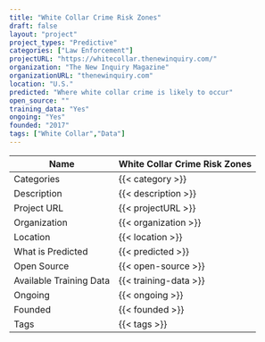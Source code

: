 ```yaml
---
title: "White Collar Crime Risk Zones"
draft: false
layout: "project"
project_types: "Predictive"
categories: ["Law Enforcement"]
projectURL: "https://whitecollar.thenewinquiry.com/"
organization: "The New Inquiry Magazine"
organizationURL: "thenewinquiry.com"
location: "U.S."
predicted: "Where white collar crime is likely to occur"
open_source: ""
training_data: "Yes"
ongoing: "Yes"
founded: "2017"
tags: ["White Collar","Data"]
---
```



Name                    |  White Collar Crime Risk Zones    
------------------------|----
Categories              | {{< category >}} 
Description             | {{< description >}} 
Project URL             | {{< projectURL >}} 
Organization            | {{< organization >}} 
Location                | {{< location >}} 
What is Predicted       | {{< predicted >}} 
Open Source             | {{< open-source >}} 
Available Training Data | {{< training-data >}}
Ongoing                 | {{< ongoing >}} 
Founded                 | {{< founded >}} 
Tags                    | {{< tags >}} 
